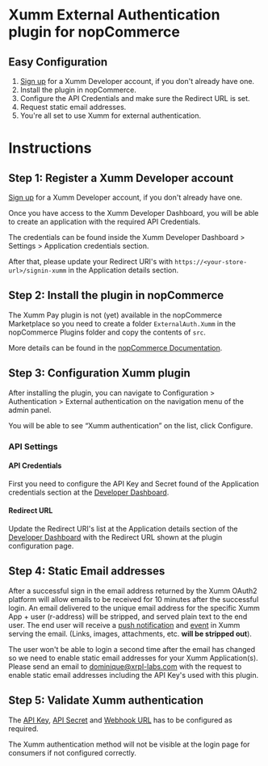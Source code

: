 # Xumm External Authentication plugin for nopCommerce

## Easy Configuration
1. [Sign up](https://apps.xumm.dev/) for a Xumm Developer account, if you don't already have one.
2. Install the plugin in nopCommerce.
3. Configure the API Credentials and make sure the Redirect URL is set.
4. Request static email addresses.
5. You're all set to use Xumm for external authentication.

# Instructions

## Step 1: Register a Xumm Developer account

[Sign up](https://apps.xumm.dev/) for a Xumm Developer account, if you don't already have one.

Once you have access to the Xumm Developer Dashboard, you will be able to create an application with the required API Credentials.

The credentials can be found inside the Xumm Developer Dashboard > Settings > Application credentials section.

After that, please update your Redirect URI's with `https://<your-store-url>/signin-xumm` in the Application details section.

## Step 2: Install the plugin in nopCommerce
The Xumm Pay plugin is not (yet) available in the nopCommerce Marketplace so you need to create a folder `ExternalAuth.Xumm` in the nopCommerce Plugins folder and copy the contents of `src`.

More details can be found in the [nopCommerce Documentation](https://docs.nopcommerce.com/en/getting-started/advanced-configuration/plugins-in-nopcommerce.html).

## Step 3: Configuration Xumm plugin
After installing the plugin, you can navigate to Configuration > Authentication > External authentication on the navigation menu of the admin panel.

You will be able to see “Xumm authentication” on the list, click Configure.

### API Settings

#### API Credentials
First you need to configure the API Key and Secret found of the Application credentials section at the [Developer Dashboard](https://apps.xumm.dev/). 

#### Redirect URL
Update the Redirect URI's list at the Application details section of the [Developer Dashboard](https://apps.xumm.dev/) with the Redirect URL shown at the plugin configuration page.

## Step 4: Static Email addresses
After a successful sign in the email address returned by the Xumm OAuth2 platform will allow emails to be received for 10 minutes after the successful login.
An email delivered to the unique email address for the specific Xumm App + user (r-address) will be stripped, and served plain text to the end user. The end user will receive a [push notification](https://legyp4b.dlvr.cloud/1.PNG) and [event](https://jabvmxa.dlvr.cloud/pasted_1.png) in Xumm serving the email. (Links, images, attachments, etc. **will be stripped out**).

The user won't be able to login a second time after the email has changed so we need to enable static email addresses for your Xumm Application(s).
Please send an email to dominique@xrpl-labs.com with the request to enable static email addresses including the API Key's used with this plugin.

## Step 5: Validate Xumm authentication 
The [API Key](#api-credentials), [API Secret](#api-credentials) and [Webhook URL](#redirect-url) has to be configured as required. 

The Xumm authentication method will not be visible at the login page for consumers if not configured correctly.

